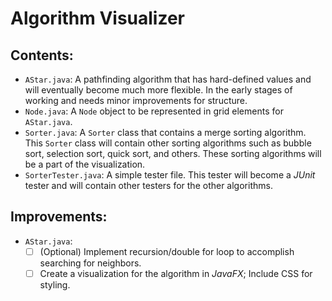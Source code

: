 # Algorithm Visualizer #

## Contents: ##
- `AStar.java`: A pathfinding algorithm that has hard-defined values and will eventually become much more flexible. In the early stages of working and needs minor improvements for structure.
- `Node.java`: A `Node` object to be represented in grid elements for `AStar.java`.
- `Sorter.java`: A `Sorter` class that contains a merge sorting algorithm. This `Sorter` class will contain other sorting algorithms such as bubble sort, selection sort, quick sort, and others. These sorting algorithms will be a part of the visualization.
- `SorterTester.java`: A simple tester file. This tester will become a *JUnit* tester and will contain other testers for the other algorithms.

## Improvements: ##
- `AStar.java`: 
   - [ ] (Optional) Implement recursion/double for loop to accomplish searching for neighbors.
   - [ ] Create a visualization for the algorithm in *JavaFX*; Include CSS for styling.
